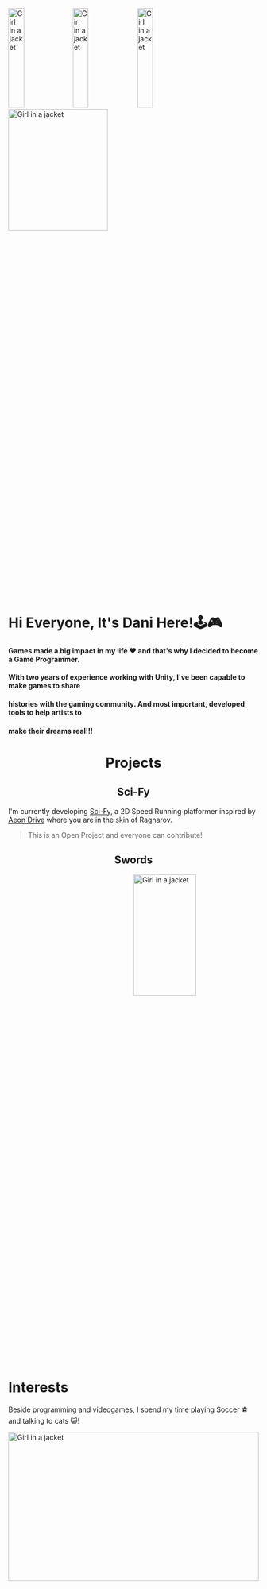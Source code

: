 <div>
  <img src="https://i.pinimg.com/originals/12/56/dc/1256dc5c6d5894033965868683513da2.gif" alt="Girl in a jacket" width="25%" height="200">
  <img src="https://i.pinimg.com/originals/e4/26/70/e426702edf874b181aced1e2fa5c6cde.gif" alt="Girl in a jacket" width="25%" height="200">  
  <img src="https://i.pinimg.com/originals/5f/93/49/5f934966a1d20bae1909c9ef2278bd4c.gif" alt="Girl in a jacket" width="25%" height="200"> 
  <img src="https://media0.giphy.com/media/sqctAhcpUOFJC/giphy.gif" alt="Girl in a jacket" width="200" height="25%"> 
</div>

# Hi Everyone, It's Dani Here!🕹🎮

#### Games made a big impact in my life ❤ and that's why I decided to become a Game Programmer.
#### With two years of experience working with Unity, I've been capable to make games to share
#### histories with the gaming community. And most important, developed tools to help artists to
#### make their dreams real!!! 

<H1 align = "center"> Projects </H1>
<H2 align = "center"> Sci-Fy </H2>

I'm currently developing [Sci-Fy](https://github.com/Danilock/Sci-Fy), a 2D Speed Running platformer inspired by [Aeon Drive](https://store.steampowered.com/app/1252240/Aeon_Drive/) where you are in the skin of Ragnarov.
> This is an Open Project and everyone can contribute!


<H2 align = "center"> Swords </H2>
<img src="https://media0.giphy.com/media/sqctAhcpUOFJC/giphy.gif" style = "display: block; margin-left: auto; margin-left: auto; width: 50%;" alt="Girl in a jacket" width="200" height="25%"> 

# Interests
Beside programming and videogames, I spend my time playing Soccer ⚽ and talking to cats 😺!
<div>
  <img src="https://64.media.tumblr.com/c5543874b9cbe98da1d20945a45e989b/tumblr_o5a5r9Z9O71tvppquo1_r1_1280.gifv" alt="Girl in a jacket" width="100%" height="300">
</div>

<!--
**Danilock/Danilock** is a ✨ _special_ ✨ repository because its `README.md` (this file) appears on your GitHub profile.

Here are some ideas to get you started:

- 🔭 I’m currently working on ...
- 🌱 I’m currently learning ...
- 👯 I’m looking to collaborate on ...
- 🤔 I’m looking for help with ...
- 💬 Ask me about ...
- 📫 How to reach me: ...
- 😄 Pronouns: ...
- ⚡ Fun fact: ...
-->

